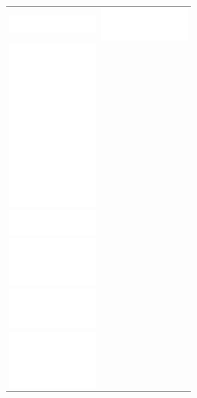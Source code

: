<table>
  <tr>
    <td><a href="#"><img src="./header.svg" /></a></td>
    <td><a href="https://keyvanfatehi.com"><img src="./blog_posts.svg" /></a></td>
  </tr>
  <tr>
    <td><a href="#"><img src="./achievements.svg" /></a></td>
  </tr>
  <tr>
    <td><a href="#"><img src="./acti_comm.svg" /></a></td>
  </tr>
  <tr>
    <td><a href="#"><img src="./issue_pr_lang.svg" /></a></td>
  </tr>
  <tr>
    <td><a href="#"><img src="./iso_calender.svg" /></a></td>
  </tr>
  <tr>
    <td><a href="#"><img src="./github-habits.svg" /></a></td>
  </tr>
</table>

